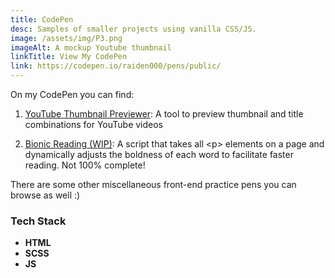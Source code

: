 ```yaml
---
title: CodePen
desc: Samples of smaller projects using vanilla CSS/JS.
image: /assets/img/P3.png
imageAlt: A mockup Youtube thumbnail
linkTitle: View My CodePen
link: https://codepen.io/raiden000/pens/public/
---
```


On my CodePen you can find:

1. [YouTube Thumbnail Previewer](https://codepen.io/raiden000/pen/gONGdOM): A tool to preview thumbnail and title combinations for YouTube videos

2. [Bionic Reading (WIP)](https://codepen.io/raiden000/pen/gONGBoB): A script that takes all \<p\> elements on a page and dynamically adjusts the boldness of each word to facilitate faster reading. Not 100% complete!

There are some other miscellaneous front-end practice pens you can browse as well :\)

### Tech Stack

- **HTML**
- **SCSS**
- **JS**
